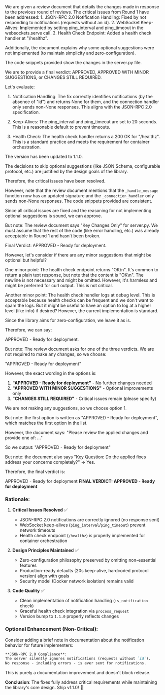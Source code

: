 <think>
We are given a review document that details the changes made in response to the previous round of reviews.
 The critical issues from Round 1 have been addressed:
  1. JSON-RPC 2.0 Notification Handling: Fixed by not responding to notifications (requests without an id).
  2. WebSocket Keep-Alives: Implemented by setting ping_interval and ping_timeout in the websockets.serve call.
  3. Health Check Endpoint: Added a health check handler at "/healthz".

 Additionally, the document explains why some optional suggestions were not implemented (to maintain simplicity and zero-configuration).

 The code snippets provided show the changes in the server.py file.

 We are to provide a final verdict: APPROVED, APPROVED WITH MINOR SUGGESTIONS, or CHANGES STILL REQUIRED.

 Let's evaluate:

 1. Notification Handling: The fix correctly identifies notifications (by the absence of "id") and returns None for them, and the connection handler only sends non-None responses. This aligns with the JSON-RPC 2.0 specification.

 2. Keep-Alives: The ping_interval and ping_timeout are set to 20 seconds. This is a reasonable default to prevent timeouts.

 3. Health Check: The health check handler returns a 200 OK for "/healthz". This is a standard practice and meets the requirement for container orchestration.

 The version has been updated to 1.1.0.

 The decisions to skip optional suggestions (like JSON Schema, configurable protocol, etc.) are justified by the design goals of the library.

 Therefore, the critical issues have been resolved.

 However, note that the review document mentions that the `_handle_message` function now has an updated signature and the `_connection_handler` only sends non-None responses. The code snippets provided are consistent.

 Since all critical issues are fixed and the reasoning for not implementing optional suggestions is sound, we can approve.

 But note: The review document says "Key Changes Only" for server.py. We must assume that the rest of the code (like error handling, etc.) was already acceptable in Round 1 and hasn't been broken.

 Final Verdict: APPROVED - Ready for deployment.

 However, let's consider if there are any minor suggestions that might be optional but helpful?

 One minor point: The health check endpoint returns "OK\n". It's common to return a plain text response, but note that the content is "OK\n". The newline is not necessary and might be omitted. However, it's harmless and might be preferred for curl output. This is not critical.

 Another minor point: The health check handler logs at debug level. This is acceptable because health checks can be frequent and we don't want to spam the logs. But it might be useful to have an option to log at a higher level (like info) if desired? However, the current implementation is standard.

 Since the library aims for zero-configuration, we leave it as is.

 Therefore, we can say:

  APPROVED - Ready for deployment.

 But note: The review document asks for one of the three verdicts. We are not required to make any changes, so we choose:

  "APPROVED - Ready for deployment"

 However, the exact wording in the options is:

  1. **"APPROVED - Ready for deployment"** - No further changes needed
  2. **"APPROVED WITH MINOR SUGGESTIONS"** - Optional improvements only
  3. **"CHANGES STILL REQUIRED"** - Critical issues remain (please specify)

 We are not making any suggestions, so we choose option 1.

 But note: the first option is written as "APPROVED - Ready for deployment", which matches the first option in the list.

 However, the document says: "Please review the applied changes and provide one of: ..."

 So we output: "APPROVED - Ready for deployment"

 But note: the document also says "Key Question: Do the applied fixes address your concerns completely?" -> Yes.

 Therefore, the final verdict is:

  APPROVED - Ready for deployment
</think>
**FINAL VERDICT: APPROVED - Ready for deployment**  

### Rationale:
1. **Critical Issues Resolved** ✅  
   - JSON-RPC 2.0 notifications are correctly ignored (no response sent)  
   - WebSocket keep-alives (`ping_interval`/`ping_timeout`) prevent network timeouts  
   - Health check endpoint (`/healthz`) is properly implemented for container orchestration  

2. **Design Principles Maintained** ✅  
   - Zero-configuration philosophy preserved by omitting non-essential features  
   - Production-ready defaults (20s keep-alive, hardcoded protocol version) align with goals  
   - Security model (Docker network isolation) remains valid  

3. **Code Quality** ✅  
   - Clean implementation of notification handling (`is_notification` check)  
   - Graceful health check integration via `process_request`  
   - Version bump to `1.1.0` properly reflects changes  

### Optional Enhancement (Non-Critical):
Consider adding a brief note in documentation about the notification behavior for future implementers:  
```markdown
**JSON-RPC 2.0 Compliance**:  
The server silently ignores notifications (requests without `id`).  
No response - including errors - is ever sent for notifications.  
```

This is purely a documentation improvement and doesn't block release.  

**Conclusion**: The fixes fully address critical requirements while maintaining the library's core design. Ship v1.1.0! 🚀